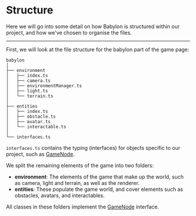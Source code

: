 # Structure

Here we will go into some detail on how Babylon is structured within our project, and how we've chosen to organise the files.

---

First, we will look at the file structure for the babylon part of the game page:
```
babylon
│
├── environment
│   ├── index.ts
│   ├── camera.ts
│   ├── environmentManager.ts
│   ├── light.ts
│   └── terrain.ts
│
├── entities
│   ├── index.ts
│   ├── obstacle.ts
│   ├── avatar.ts
│   └── interactable.ts
│
└── interfaces.ts
```
`interfaces.ts` contains the typing (interfaces) for objects specific to our project, such as [GameNode](../gamenode/README.md#GameNode).

We split the remaining elements of the game into two folders: 
* **environment**: The elements of the game that make up the world, such as camera, light and terrain, as well as the renderer.
* **entities**: These populate the game world, and cover elements such as obstacles, avatars, and interactables.

All classes in these folders implement the [GameNode](../gamenode/README.md#GameNode) interface.
